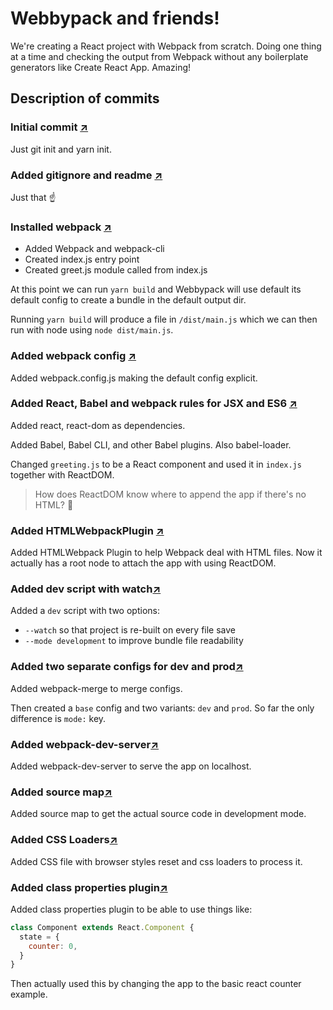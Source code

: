 # Webbypack and friends!

We're creating a React project with Webpack from scratch. Doing one thing at a time and checking the output from Webpack without any boilerplate generators like Create React App. Amazing!

## Description of commits

### Initial commit [↗](https://github.com/anabellaspinelli/webbypack-and-friends/commit/1cbc8e5872a01018737b932a1eb672c039a05da9)

Just git init and yarn init.

### Added gitignore and readme [↗](https://github.com/anabellaspinelli/webbypack-and-friends/commit/abb3dacc20fe7988e5ca73d266c7edec000be270)

Just that ☝️

### Installed webpack [↗](https://github.com/anabellaspinelli/webbypack-and-friends/commit/d16a1daabbfef579ae231d5049b23a6f8ee4f471)

- Added Webpack and webpack-cli
- Created index.js entry point
- Created greet.js module called from index.js

At this point we can run `yarn build` and Webbypack will use default its default config to create a bundle in the default output dir.

Running `yarn build` will produce a file in `/dist/main.js` which we can then run with node using `node dist/main.js`.

### Added webpack config [↗](https://github.com/anabellaspinelli/webbypack-and-friends/commit/3fc21fddc0d2ea38a27a9391509b13bbaf440ae0)

Added webpack.config.js making the default config explicit.

### Added React, Babel and webpack rules for JSX and ES6 [↗](https://github.com/anabellaspinelli/webbypack-and-friends/commit/58e6d66566e5f1426a7d8f5cbd141ed1c59bd128)

Added react, react-dom as dependencies.

Added Babel, Babel CLI, and other Babel plugins. Also babel-loader.

Changed `greeting.js` to be a React component and used it in `index.js` together with ReactDOM.

> How does ReactDOM know where to append the app if there's no HTML? 🤔

### Added HTMLWebpackPlugin [↗](https://github.com/anabellaspinelli/webbypack-and-friends/commit/d34fe1f40f87604b5f0d5fc924b0f78e1689bf9c)

Added HTMLWebpack Plugin to help Webpack deal with HTML files. Now it actually has a root node to attach the app with using ReactDOM.

### Added dev script with watch[↗](https://github.com/anabellaspinelli/webbypack-and-friends/commit/80c06805875098951bebf92dff80bc34a0ad26a4)

Added a `dev` script with two options:

- `--watch` so that project is re-built on every file save
- `--mode development` to improve bundle file readability

### Added two separate configs for dev and prod[↗](https://github.com/anabellaspinelli/webbypack-and-friends/commit/e9d48279914b10ee38619dd745b3404dfd30596a)

Added webpack-merge to merge configs.

Then created a `base` config and two variants: `dev` and `prod`. So far the only difference is `mode:` key.

### Added webpack-dev-server[↗](https://github.com/anabellaspinelli/webbypack-and-friends/commit/263f28bc3ab7653396ac02f78cd593c44e3d5c1e)

Added webpack-dev-server to serve the app on localhost.

### Added source map[↗](https://github.com/anabellaspinelli/webbypack-and-friends/commit/263f28bc3ab7653396ac02f78cd593c44e3d5c1e)

Added source map to get the actual source code in development mode.

### Added CSS Loaders[↗](https://github.com/anabellaspinelli/webbypack-and-friends/commit/f4d182b6fa02d8fe30b424df288f13f52e1cc17d)

Added CSS file with browser styles reset and css loaders to process it.

### Added class properties plugin[↗](https://github.com/anabellaspinelli/webbypack-and-friends/commit/f6f1c3764e29f90c0c17a126a63a86e0e18a9da8)

Added class properties plugin to be able to use things like:

```js
class Component extends React.Component {
  state = {
    counter: 0,
  }
}
```

Then actually used this by changing the app to the basic react counter example.
